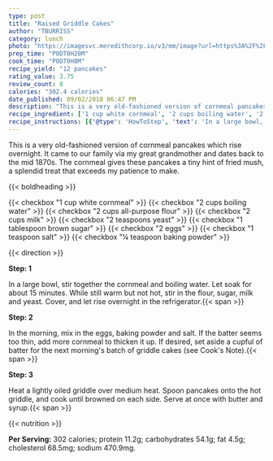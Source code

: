 ```yaml
---
type: post
title: "Raised Griddle Cakes"
author: "TBURRISS"
category: lunch
photo: "https://imagesvc.meredithcorp.io/v3/mm/image?url=https%3A%2F%2Fimages.media-allrecipes.com%2Fuserphotos%2F971024.jpg"
prep_time: "P0DT0H20M"
cook_time: "P0DT0H8M"
recipe_yield: "12 pancakes"
rating_value: 3.75
review_count: 8
calories: "302.4 calories"
date_published: 09/02/2018 06:47 PM
description: "This is a very old-fashioned version of cornmeal pancakes which rise overnight. It came to our family via my great grandmother and dates back to the mid 1870s. The cornmeal gives these pancakes a tiny hint of fried mush, a splendid treat that exceeds my patience to make."
recipe_ingredient: ['1 cup white cornmeal', '2 cups boiling water', '2 cups all-purpose flour', '2 cups milk', '2 teaspoons yeast', '1 tablespoon brown sugar', '2 eggs', '1 teaspoon salt', '¼ teaspoon baking powder']
recipe_instructions: [{'@type': 'HowToStep', 'text': 'In a large bowl, stir together the cornmeal and boiling water. Let soak for about 15 minutes. While still warm but not hot, stir in the flour, sugar, milk and yeast. Cover, and let rise overnight in the refrigerator.\n'}, {'@type': 'HowToStep', 'text': "In the morning, mix in the eggs, baking powder and salt. If the batter seems too thin, add more cornmeal to thicken it up. If desired, set aside a cupful of batter for the next morning's batch of griddle cakes (see Cook's Note).\n"}, {'@type': 'HowToStep', 'text': 'Heat a lightly oiled griddle over medium heat. Spoon pancakes onto the hot griddle, and cook until browned on each side. Serve at once with butter and syrup.\n'}]
---
```


This is a very old-fashioned version of cornmeal pancakes which rise overnight. It came to our family via my great grandmother and dates back to the mid 1870s. The cornmeal gives these pancakes a tiny hint of fried mush, a splendid treat that exceeds my patience to make. 

{{< boldheading >}}

{{< checkbox "1 cup white cornmeal" >}}
{{< checkbox "2 cups boiling water" >}}
{{< checkbox "2 cups all-purpose flour" >}}
{{< checkbox "2 cups milk" >}}
{{< checkbox "2 teaspoons yeast" >}}
{{< checkbox "1 tablespoon brown sugar" >}}
{{< checkbox "2  eggs" >}}
{{< checkbox "1 teaspoon salt" >}}
{{< checkbox "¼ teaspoon baking powder" >}}


{{< direction >}}

**Step: 1**

In a large bowl, stir together the cornmeal and boiling water. Let soak for about 15 minutes. While still warm but not hot, stir in the flour, sugar, milk and yeast. Cover, and let rise overnight in the refrigerator.{{< span >}}

**Step: 2**

In the morning, mix in the eggs, baking powder and salt. If the batter seems too thin, add more cornmeal to thicken it up. If desired, set aside a cupful of batter for the next morning's batch of griddle cakes (see Cook's Note).{{< span >}}

**Step: 3**

Heat a lightly oiled griddle over medium heat. Spoon pancakes onto the hot griddle, and cook until browned on each side. Serve at once with butter and syrup.{{< span >}}

{{< nutrition >}}

**Per Serving:** 302 calories; protein 11.2g; carbohydrates 54.1g; fat 4.5g; cholesterol 68.5mg; sodium 470.9mg.